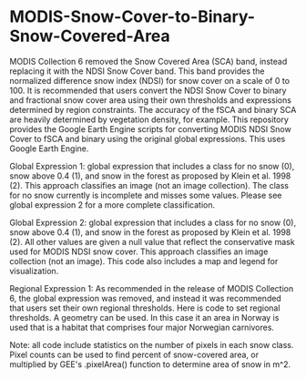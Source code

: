 # MODIS-Snow-Cover-to-Binary-Snow-Covered-Area
MODIS Collection 6 removed the Snow Covered Area (SCA) band, instead replacing it with the NDSI Snow Cover band. This band provides the normalized difference snow index (NDSI) for snow cover on a scale of 0 to 100. It is recommended that users convert the NDSI Snow Cover to binary and fractional snow cover area using their own thresholds and expressions determined by region constraints. The accuracy of the fSCA and binary SCA are heavily determined by vegetation density, for example. This repository provides the Google Earth Engine scripts for converting MODIS NDSI Snow Cover to fSCA and binary using the original global expressions. This uses Google Earth Engine.

Global Expression 1: global expression that includes a class for no snow (0), snow above 0.4 (1), and snow in the forest as proposed by Klein et al. 1998 (2). This approach classifies an image (not an image collection). The class for no snow currently is incomplete and misses some values. Please see global expression 2 for a more complete classification. 

Global Expression 2: global expression that includes a class for no snow (0), snow above 0.4 (1), and snow in the forest as proposed by Klein et al. 1998 (2). All other values are given a null value that reflect the conservative mask used for MODIS NDSI snow cover. This approach classifies an image collection (not an image). This code also includes a map and legend for visualization. 

Regional Expression 1: As recommended in the release of MODIS Collection 6, the global expression was removed, and instead it was recommended that users set their own regional thresholds. Here is code to set regional thresholds. A geometry can be used. In this case it an area in Norway is used that is a habitat that comprises four major Norwegian carnivores. 

Note: all code include statistics on the number of pixels in each snow class. Pixel counts can be used to find percent of snow-covered area, or multiplied by GEE's .pixelArea() function to determine area of snow in m^2. 

